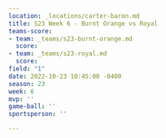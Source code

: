 ```yaml
---
location: _locations/carter-baron.md
title: S23 Week 6 - Burnt Orange vs Royal
teams-score:
- team: _teams/s23-burnt-orange.md
  score: 
- team: _teams/s23-royal.md
  score: 
field: "1"
date: 2022-10-23 10:45:00 -0400
season: 23
week: 6
mvp: ''
game-ball: ''
sportsperson: ''

---
```

